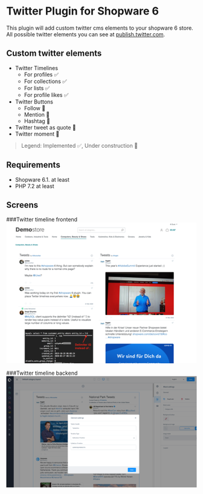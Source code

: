 # Twitter Plugin for Shopware 6
This plugin will add custom twitter cms elements to your shopware 6 store.  
All possible twitter elements you can see at [publish.twitter.com](https://publish.twitter.com/).

## Custom twitter elements 
* Twitter Timelines
  * For profiles :white_check_mark:
  * For collections :white_check_mark:
  * For lists :white_check_mark:
  * For profile likes :white_check_mark:
* Twitter Buttons
  * Follow :construction:
  * Mention :construction:
  * Hashtag :construction:
* Twitter tweet as quote :construction:
* Twitter moment :construction:
> Legend: Implemented :white_check_mark:, Under construction :construction:

## Requirements
* Shopware 6.1. at least
* PHP 7.2 at least

## Screens

###Twitter timeline frontend
![Twitter timeline in frontend](https://raw.githubusercontent.com/flagbit/shopware6-twitter/master/docs/images/shopware-6-twitter-timeline-frontend.png "Twitter timeline in frontend")

###Twitter timeline backend
![Twitter timeline backend configuration](https://raw.githubusercontent.com/flagbit/shopware6-twitter/master/docs/images/shopware-6-twitter-timeline-backend.png "Twitter timeline backend configuration")
